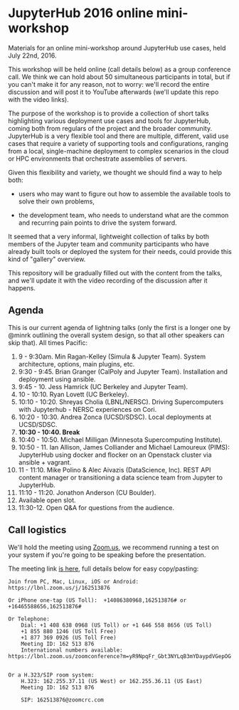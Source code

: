 # JupyterHub 2016 online mini-workshop

Materials for an online mini-workshop around JupyterHub use cases, held July 22nd, 2016.

This workshop will be held online (call details below) as a group conference call. We think we can hold about 50 simultaneous participants in total, but if you can't make it for any reason, not to worry: we'll record the entire discussion and will post it to YouTube afterwards (we'll update this repo with the video links).

The purpose of the workshop is to provide a collection of short talks highlighting various deployment use cases and tools for JupyterHub, coming both from regulars of the project and the broader community.  JupyterHub is a very flexible tool and there are multiple, different, valid use cases that require a variety of supporting tools and configurations, ranging from a local, single-machine deployment to complex scenarios in the cloud or HPC environments that orchestrate assemblies of servers.

Given this flexibility and variety, we thought we should find a way to help both:

- users who may want to figure out how to assemble the available tools to solve their own problems,

- the development team, who needs to understand what are the common and recurring pain points to drive the system forward.

It seemed that a very informal, lightweight collection of talks by both members of the Jupyter team and community participants who have already built tools or deployed the system for their needs, could provide this kind of "gallery" overview.

This repository will be gradually filled out with the content from the talks, and we'll update it with the video recording of the discussion after it happens.

## Agenda

This is our current agenda of lightning talks (only the first is a longer one by @minrk outlining the overall system design, so that all other speakers can skip that). All times Pacific:


1. 9 - 9:30am. Min Ragan-Kelley (Simula & Jupyter Team). System architecture, options, main plugins, etc.
1. 9:30 - 9:45. Brian Granger (CalPoly and Jupyter Team). Installation and deployment using ansible.
1. 9:45 - 10. Jess Hamrick (UC Berkeley and Jupyter Team).
1. 10 - 10:10. Ryan Lovett (UC Berkeley).
1. 10:10 - 10:20. Shreyas Cholia (LBNL/NERSC). Driving Supercomputers with Jupyterhub - NERSC experiences on Cori.
1. 10:20 - 10:30. Andrea Zonca (UCSD/SDSC). Local deployments at UCSD/SDSC.
1. **10:30 - 10:40. Break**
1. 10:40 - 10:50. Michael Milligan (Minnesota Supercomputing Institute).
1. 10:50 - 11. Ian Allison, James Colliander and Michael Lamoureux (PIMS): JupyterHub using docker and flocker on an Openstack cluster via ansible + vagrant.
1. 11 - 11:10. Mike Polino & Alec Aivazis (DataScience, Inc). REST API content manager or transitioning a data science team from Jupyter to JupyterHub.
1. 11:10 - 11:20. Jonathon Anderson (CU Boulder).
1. Available open slot.
1. 11:30-12. Open Q&A for questions from the audience.


## Call logistics

We'll hold the meeting using [Zoom.us](http://zoom.us), we recommend running a test on your system if you're going to be speaking before the presentation.

The meeting link [is here](https://lbnl.zoom.us/j/162513876), full details  below for easy copy/pasting:

```
Join from PC, Mac, Linux, iOS or Android: https://lbnl.zoom.us/j/162513876

Or iPhone one-tap (US Toll):  +14086380968,162513876# or +16465588656,162513876#

Or Telephone:
    Dial: +1 408 638 0968 (US Toll) or +1 646 558 8656 (US Toll)
    +1 855 880 1246 (US Toll Free)
    +1 877 369 0926 (US Toll Free)
    Meeting ID: 162 513 876
    International numbers available: https://lbnl.zoom.us/zoomconference?m=yR9NpqFr_Gbt3NYLqB3mYDaypdVGepOG


Or a H.323/SIP room system:
    H.323: 162.255.37.11 (US West) or 162.255.36.11 (US East)
    Meeting ID: 162 513 876

    SIP: 162513876@zoomcrc.com
```